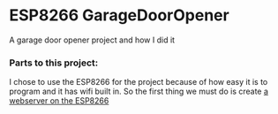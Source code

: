 # ESP8266 GarageDoorOpener
A garage door opener project and how I did it


### Parts to this project:

I chose to use the ESP8266 for the project because of how easy it is to program and it has wifi built in.
So the first thing we must do is create [a webserver on the ESP8266](https://github.com/Jarmahent/GarageDoorOpener/blob/master/Arduino/arduinServer/arduinServer.ino)
